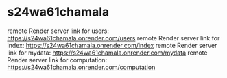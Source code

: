 # s24wa61chamala
remote Render server link for users: https://s24wa61chamala.onrender.com/users
remote Render server link for index: https://s24wa61chamala.onrender.com/index
remote Render server link for mydata: https://s24wa61chamala.onrender.com/mydata
remote Render server link for computation: https://s24wa61chamala.onrender.com/computation
